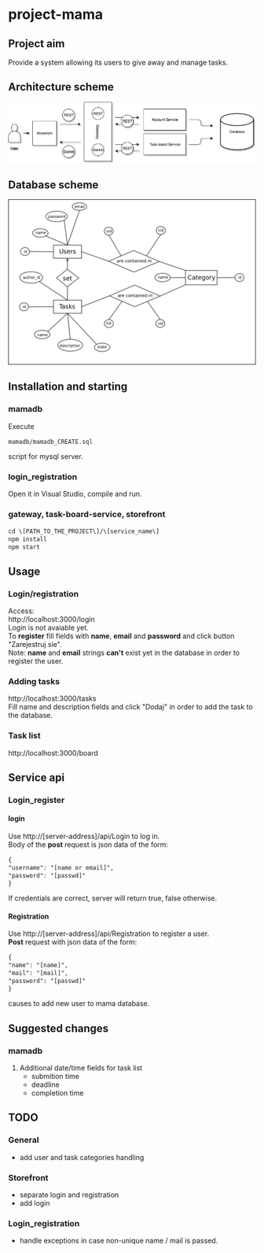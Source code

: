 # project-mama

## Project aim
Provide a system allowing its users to give away and manage tasks.

## Architecture scheme
![Diagram](docs/Diagram.jpg)

## Database scheme
![Diagram](docs/mamadb-schema.png)

## Installation and starting
### mamadb
Execute
```
mamadb/mamadb_CREATE.sql
```
script for mysql server.

### login_registration
Open it in Visual Studio, compile and run.

### gateway, task-board-service, storefront
```
cd \[PATH_TO_THE_PROJECT\]/\[service_name\]
npm install
npm start
```

## Usage
### Login/registration
Access:  
http://localhost:3000/login  
Login is not avaiable yet.  
To __register__ fill fields with __name__, __email__ and __password__ and click button "Zarejestruj sie".  
Note: __name__ and __email__ strings __can't__ exist yet in the database in order to register the user.

### Adding tasks
http://localhost:3000/tasks  
Fill name and description fields and click "Dodaj" in order to add the task to the database.

### Task list
http://localhost:3000/board  

## Service api
### Login_register
#### login
Use http://[server-address]/api/Login to log in.  
Body of the __post__ request is json data of the form:
```
{
"username": "[name or email]",
"password": "[passwd]"  
}
```
If credentials are correct, server will return true, false otherwise.

#### Registration
Use http://[server-address]/api/Registration to register a user.  
 __Post__ request with json data of the form:

```
{
"name": "[name]",
"mail": "[mail]",
"password": "[passwd]"
}
```
causes to add new user to mama database.

## Suggested changes
### mamadb
1. Additional date/time fields for task list
	* submition time
	* deadline
	* completion time

## TODO
### General
* add user and task categories handling

### Storefront
* separate login and registration
* add login

### Login_registration
* handle exceptions in case non-unique name / mail is passed.
